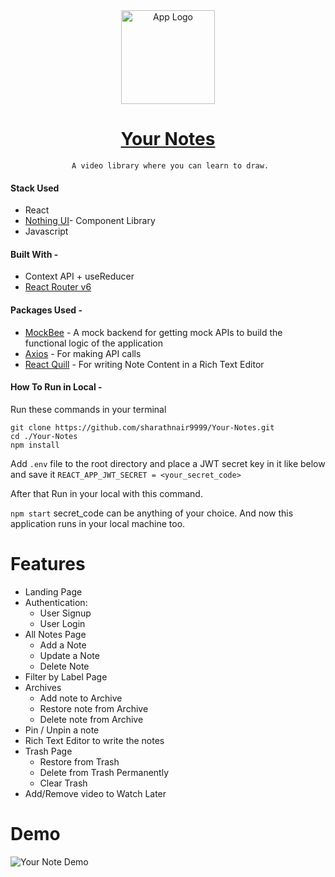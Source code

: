 
<div align="center">
  <img src="https://res.cloudinary.com/sharath-media-library/image/upload/v1649310087/note-app/notes_1_kxeots.png" width="150" title="App Logo">

   # [Your Notes](https://your-note-app.netlify.app/)
     A video library where you can learn to draw.
</div>

#### Stack Used

- React
- [Nothing UI](https://nothing-ui-library.netlify.app/)- Component Library
- Javascript

#### Built With -

- Context API + useReducer
- [React Router v6](https://reactrouter.com/docs/en/v6/getting-started/overview)

#### Packages Used - 
 - [MockBee](https://www.npmjs.com/package/create-mock-backend) - A mock backend for getting mock APIs to build the functional logic of the application
 - [Axios](https://www.npmjs.com/package/axios) - For making API calls
 - [React Quill](https://www.npmjs.com/package/react-quill) - For writing Note Content in a Rich Text Editor

#### How To Run in Local - 
Run these commands in your terminal
 ```
 git clone https://github.com/sharathnair9999/Your-Notes.git
 cd ./Your-Notes
 npm install
```

Add `.env` file to the root directory and place a JWT secret key in it like below and save it
`REACT_APP_JWT_SECRET = <your_secret_code>`

After that Run in your local with this command. 

`npm start`
secret_code can be anything of your choice. 
And now this application runs in your local machine too. 

# Features

- Landing Page
- Authentication: 
    - User Signup 
    - User Login
- All Notes Page
	- Add a Note
	- Update a Note
	- Delete Note
- Filter by Label Page
- Archives 
	- Add note to Archive
	- Restore note from Archive
	- Delete note from Archive
- Pin / Unpin a note
- Rich Text Editor to write the notes
- Trash Page
	- Restore from Trash
	- Delete from Trash Permanently
	- Clear Trash
- Add/Remove  video to Watch Later


# Demo
![Your Note Demo](https://res.cloudinary.com/sharath-media-library/image/upload/v1649313723/note-app/your-note-demo_1_xl9xel.gif "Your Note App Demo")
